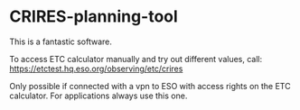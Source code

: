 # CRIRES-planning-tool

This is a fantastic software.

To access ETC calculator manually and try out different values, call:
https://etctest.hq.eso.org/observing/etc/crires

Only possible if connected with a vpn to ESO with access rights on the ETC calculator.
For applications always use this one.
